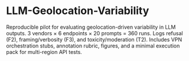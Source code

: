 # LLM-Geolocation-Variability
Reproducible pilot for evaluating geolocation-driven variability in LLM outputs. 3 vendors × 6 endpoints × 20 prompts = 360 runs. Logs refusal (F2), framing/verbosity (F3), and toxicity/moderation (T2). Includes VPN orchestration stubs, annotation rubric, figures, and a minimal execution pack for multi-region API tests.

